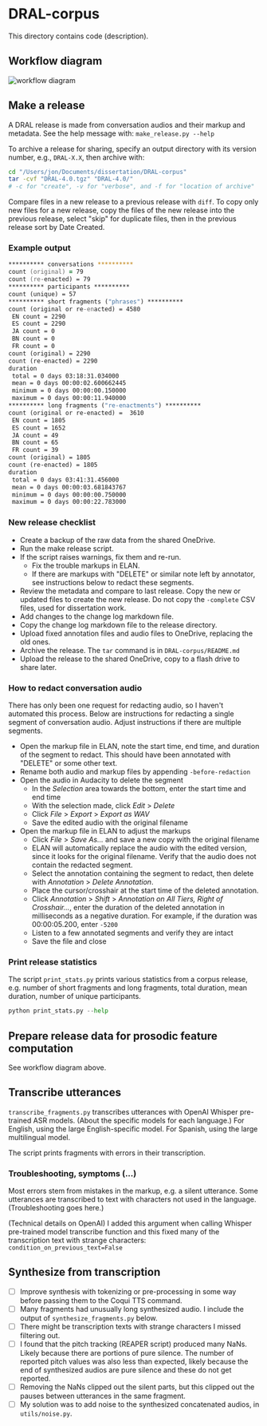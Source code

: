 # DRAL-corpus

This directory contains code (description).

<!--
Should contain:

- making a release
- printing stats
- transcribing fragments
- synthesizing fragments
- preparing data for feature computation
-->

## Workflow diagram

![workflow diagram](../workflow-diagram.png)

## Make a release

A DRAL release is made from conversation audios and their markup and metadata. See the help message with: `make_release.py --help`

To archive a release for sharing, specify an output directory with its version number, e.g., `DRAL-X.X`, then archive with:

```zsh
cd "/Users/jon/Documents/dissertation/DRAL-corpus"
tar -cvf "DRAL-4.0.tgz" "DRAL-4.0/"
# -c for "create", -v for "verbose", and -f for "location of archive"
```

Compare files in a new release to a previous release with `diff`. To copy only new files for a new release, copy the files of the new release into the previous release, select "skip" for duplicate files, then in the previous release sort by Date Created.

<!--
Print corpus statistics, such as the number of short and long fragments and
their total duration, with: `print_stats.py`.
-->

### Example output

```zsh
********** conversations **********
count (original) = 79
count (re-enacted) = 79
********** participants **********
count (unique) = 57
********** short fragments ("phrases") **********
count (original or re-enacted) = 4580
 EN count = 2290
 ES count = 2290
 JA count = 0
 BN count = 0
 FR count = 0
count (original) = 2290
count (re-enacted) = 2290
duration
 total = 0 days 03:18:31.034000
 mean = 0 days 00:00:02.600662445
 minimum = 0 days 00:00:00.150000
 maximum = 0 days 00:00:11.940000
********** long fragments ("re-enactments") **********
count (original or re-enacted) =  3610
 EN count = 1805
 ES count = 1652
 JA count = 49
 BN count = 65
 FR count = 39
count (original) = 1805
count (re-enacted) = 1805
duration
 total = 0 days 03:41:31.456000
 mean = 0 days 00:00:03.681843767
 minimum = 0 days 00:00:00.750000
 maximum = 0 days 00:00:22.783000
```

### New release checklist

- Create a backup of the raw data from the shared OneDrive.
- Run the make release script.
- If the script raises warnings, fix them and re-run.
  - Fix the trouble markups in ELAN.
  - If there are markups with "DELETE" or similar note left by annotator, see instructions below to redact these segments.
- Review the metadata and compare to last release. Copy the new or updated files to create the new release. Do not copy the `-complete` CSV files, used for dissertation work.
- Add changes to the change log markdown file.
- Copy the change log markdown file to the release directory.
- Upload fixed annotation files and audio files to OneDrive, replacing the old ones.
- Archive the release. The `tar` command is in `DRAL-corpus/README.md`
- Upload the release to the shared OneDrive, copy to a flash drive to share later.

### How to redact conversation audio

There has only been one request for redacting audio, so I haven't automated this process. Below are instructions for redacting a single segment of conversation audio. Adjust instructions if there are multiple segments.

- Open the markup file in ELAN, note the start time, end time, and duration of the segment to redact. This should have been annotated with "DELETE" or some other text.
- Rename both audio and markup files by appending `-before-redaction`
- Open the audio in Audacity to delete the segment
  - In the *Selection* area towards the bottom, enter the start time and end time
  - With the selection made, click *Edit* > *Delete*
  - Click *File* > *Export* > *Export as WAV*
  - Save the edited audio with the original filename
- Open the markup file in ELAN to adjust the markups
  - Click *File* > *Save As...* and save a new copy with the original filename
  - ELAN will automatically replace the audio with the edited version, since it looks for the original filename. Verify that the audio does not contain the redacted segment.
  - Select the annotation containing the segment to redact, then delete with *Annotation* > *Delete Annotation*.
  - Place the cursor/crosshair at the start time of the deleted annotation.
  - Click *Annotation* > *Shift* > *Annotation on All Tiers, Right of Crosshair...*, enter the duration of the deleted annotation in milliseconds as a negative duration. For example, if the duration was 00:00:05.200, enter `-5200`
  - Listen to a few annotated segments and verify they are intact
  - Save the file and close

### Print release statistics

The script `print_stats.py` prints various statistics from a corpus release, e.g. number of short fragments and long fragments, total duration, mean duration, number of unique participants.

```python
python print_stats.py --help
```

## Prepare release data for prosodic feature computation

See workflow diagram above.

## Transcribe utterances

`transcribe_fragments.py` transcribes utterances with OpenAI Whisper pre-trained ASR models. (About the specific models for each language.) For English, using the large English-specific model. For Spanish, using the large multilingual model.

The script prints fragments with errors in their transcription.

### Troubleshooting, symptoms (...)

Most errors stem from mistakes in the markup, e.g. a silent utterance. Some utterances are transcribed to text with characters not used in the language. (Troubleshooting goes here.)

(Technical details on OpenAI) I added this argument when calling Whisper pre-trained model transcribe function and this fixed many of the transcription text with strange characters: `condition_on_previous_text=False`

## Synthesize from transcription

- [ ] Improve synthesis with tokenizing or pre-processing in some way before passing them to the Coqui TTS command.
- [ ] Many fragments had unusually long synthesized audio. I include the output of `synthesize_fragments.py` below.
- [ ] There might be transcription texts with strange characters I missed filtering out.
- [ ] I found that the pitch tracking (REAPER script) produced many NaNs. Likely because
  there are portions of pure silence. The number of reported pitch values was also less
  than expected, likely because the end of synthesized audios are pure silence and these
  do not get reported.
- [ ] Removing the NaNs clipped out the silent parts, but this clipped out the pauses
  between utterances in the same fragment.
- [ ] My solution was to add noise to the synthesized concatenated audios, in `utils/noise.py`.
